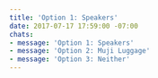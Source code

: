 ```yaml
---
title: 'Option 1: Speakers'
date: 2017-07-17 17:59:00 -07:00
chats:
- message: 'Option 1: Speakers'
- message: 'Option 2: Muji Luggage'
- message: 'Option 3: Neither'
---
```


